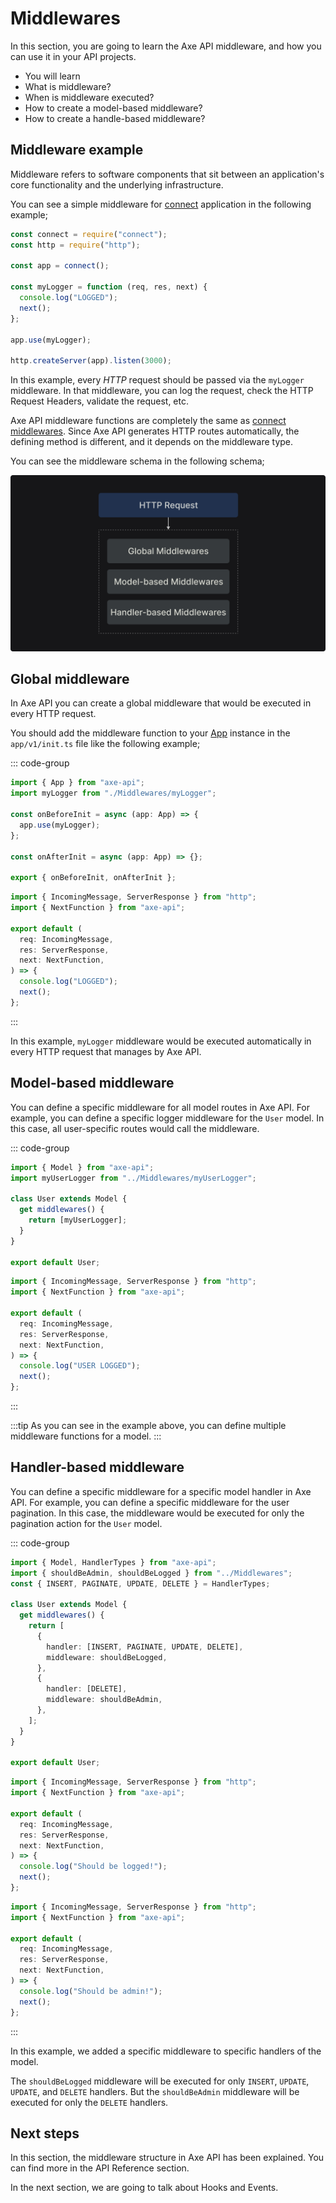 # Middlewares

<p class="description">
In this section, you are going to learn the Axe API middleware, and how you can use it in your API projects.
</p>

<ul class="intro">
  <li>You will learn</li>
  <li>What is middleware?</li>
  <li>When is middleware executed?</li>
  <li>How to create a model-based middleware?</li>
  <li>How to create a handle-based middleware?</li>
</ul>

## Middleware example

Middleware refers to software components that sit between an application's core functionality and the underlying infrastructure.

You can see a simple middleware for [connect](https://github.com/senchalabs/connect) application in the following example;

```js
const connect = require("connect");
const http = require("http");

const app = connect();

const myLogger = function (req, res, next) {
  console.log("LOGGED");
  next();
};

app.use(myLogger);

http.createServer(app).listen(3000);
```

In this example, every _HTTP_ request should be passed via the `myLogger` middleware. In that middleware, you can log the request, check the HTTP Request Headers, validate the request, etc.

Axe API middleware functions are completely the same as [connect middlewares](https://github.com/senchalabs/connect#use-middleware). Since Axe API generates HTTP routes automatically, the defining method is different, and it depends on the middleware type.

You can see the middleware schema in the following schema;

![Axe API Middlewares](axe-api-middlewares.png)

## Global middleware

In Axe API you can create a global middleware that would be executed in every HTTP request.

You should add the middleware function to your [App](/reference/app) instance in the `app/v1/init.ts` file like the following example;

::: code-group

```ts [app/v1/init.ts]
import { App } from "axe-api";
import myLogger from "./Middlewares/myLogger";

const onBeforeInit = async (app: App) => {
  app.use(myLogger);
};

const onAfterInit = async (app: App) => {};

export { onBeforeInit, onAfterInit };
```

```ts [app/Middlewares/myLogger.ts]
import { IncomingMessage, ServerResponse } from "http";
import { NextFunction } from "axe-api";

export default (
  req: IncomingMessage,
  res: ServerResponse,
  next: NextFunction,
) => {
  console.log("LOGGED");
  next();
};
```

:::

In this example, `myLogger` middleware would be executed automatically in every HTTP request that manages by Axe API.

## Model-based middleware

You can define a specific middleware for all model routes in Axe API. For example, you can define a specific logger middleware for the `User` model. In this case, all user-specific routes would call the middleware.

::: code-group

```ts [app/Models/User.ts]
import { Model } from "axe-api";
import myUserLogger from "../Middlewares/myUserLogger";

class User extends Model {
  get middlewares() {
    return [myUserLogger];
  }
}

export default User;
```

```ts [app/Middlewares/myUserLogger.ts]
import { IncomingMessage, ServerResponse } from "http";
import { NextFunction } from "axe-api";

export default (
  req: IncomingMessage,
  res: ServerResponse,
  next: NextFunction,
) => {
  console.log("USER LOGGED");
  next();
};
```

:::

:::tip
As you can see in the example above, you can define multiple middleware functions for a model.
:::

## Handler-based middleware

You can define a specific middleware for a specific model handler in Axe API. For example, you can define a specific middleware for the user pagination. In this case, the middleware would be executed for only the pagination action for the `User` model.

::: code-group

```ts [Models/User.ts]
import { Model, HandlerTypes } from "axe-api";
import { shouldBeAdmin, shouldBeLogged } from "../Middlewares";
const { INSERT, PAGINATE, UPDATE, DELETE } = HandlerTypes;

class User extends Model {
  get middlewares() {
    return [
      {
        handler: [INSERT, PAGINATE, UPDATE, DELETE],
        middleware: shouldBeLogged,
      },
      {
        handler: [DELETE],
        middleware: shouldBeAdmin,
      },
    ];
  }
}

export default User;
```

```ts [Middlewares/shouldBeLogged.ts]
import { IncomingMessage, ServerResponse } from "http";
import { NextFunction } from "axe-api";

export default (
  req: IncomingMessage,
  res: ServerResponse,
  next: NextFunction,
) => {
  console.log("Should be logged!");
  next();
};
```

```ts [Middlewares/shouldBeAdmin.ts]
import { IncomingMessage, ServerResponse } from "http";
import { NextFunction } from "axe-api";

export default (
  req: IncomingMessage,
  res: ServerResponse,
  next: NextFunction,
) => {
  console.log("Should be admin!");
  next();
};
```

:::

In this example, we added a specific middleware to specific handlers of the model.

The `shouldBeLogged` middleware will be executed for only `INSERT`, `UPDATE`, `UPDATE`, and `DELETE` handlers. But the `shouldBeAdmin` middleware will be executed for only the `DELETE` handlers.

## Next steps

In this section, the middleware structure in Axe API has been explained. You can find more in the API Reference section.

In the next section, we are going to talk about Hooks and Events.
